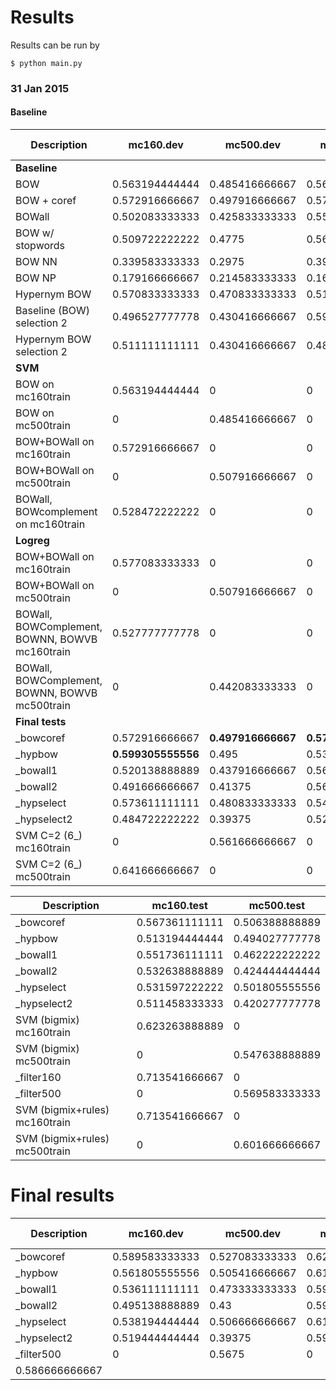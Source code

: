# Results
Results can be run by

```
$ python main.py
```

### 31 Jan 2015

#### Baseline
| Description | mc160.dev | mc500.dev | mc160.train | mc500.train | ['mc160.dev', 'mc160.train'] | ['mc500.dev', 'mc500.train'] |
| --- | ------ | ------ | ------ | ------ | ------ | --- |
| **Baseline** | | | | | | |
| BOW | 0.563194444444 | 0.485416666667 | 0.566369047619 | 0.522777777778 | 0.565416666667 | 0.51744047619 |
| BOW + coref | 0.572916666667 | 0.497916666667 | 0.574404761905 | 0.528888888889 | 0.573958333333 | 0.524464285714 |
| BOWall | 0.502083333333 | 0.425833333333 | 0.555357142857 | 0.411388888889 | 0.539375 | 0.413452380952 |
| BOW w/ stopwords | 0.509722222222 | 0.4775 | 0.563988095238 | 0.531666666667 | 0.547708333333 | 0.523928571429 |
| BOW NN | 0.339583333333 | 0.2975 | 0.392261904762 | 0.315138888889 | 0.376458333333 | 0.312619047619 |
| BOW NP | 0.179166666667 | 0.214583333333 | 0.162202380952 | 0.204027777778 | 0.167291666667 | 0.205535714286 |
| Hypernym BOW | 0.570833333333 | 0.470833333333 | 0.516071428571 | 0.526458333333 | 0.5325 | 0.518511904762 |
| Baseline (BOW) selection 2 | 0.496527777778 | 0.430416666667 | 0.591071428571 | 0.453680555556 | 0.562708333333 | 0.450357142857 |
| Hypernym BOW selection 2 | 0.511111111111 | 0.430416666667 | 0.489880952381 | 0.46625 | 0.49625 | 0.461130952381 |
| **SVM** | | | | | | |
| BOW on mc160train | 0.563194444444 | 0 | 0 | 0 | 0 | 0 |
| BOW on mc500train | 0 | 0.485416666667 | 0 | 0 | 0 | 0 |
| BOW+BOWall on mc160train | 0.572916666667 | 0 | 0 | 0 | 0 | 0 |
| BOW+BOWall on mc500train | 0 | 0.507916666667 | 0 | 0 | 0 | 0 |
| BOWall, BOWcomplement on mc160train | 0.528472222222 | 0 | 0 | 0 | 0 | 0 |
| **Logreg** | | | | | | |
| BOW+BOWall on mc160train | 0.577083333333 | 0 | 0 | 0 | 0 | 0 |
| BOW+BOWall on mc500train | 0 | 0.507916666667 | 0 | 0 | 0 | 0 |
| BOWall, BOWComplement, BOWNN, BOWVB mc160train | 0.527777777778 | 0 | 0 | 0 | 0 | 0 |
| BOWall, BOWComplement, BOWNN, BOWVB mc500train | 0 | 0.442083333333 | 0 | 0 | 0 | 0 |
| **Final tests** | | | | | | |
| _bowcoref | 0.572916666667 | **0.497916666667** | **0.574404761905** | 0.528888888889 | **0.573958333333** | 0.524464285714 |
| _hypbow | **0.599305555556** | 0.495 | 0.53125 | 0.53125 | 0.551666666667 | **0.526071428571** |
| _bowall1 | 0.520138888889 | 0.437916666667 | 0.561904761905 | 0.498194444444 | 0.549375 | 0.489583333333 |
| _bowall2 | 0.491666666667 | 0.41375 | 0.560416666667 | 0.447430555556 | 0.539791666667 | 0.442619047619 |
| _hypselect | 0.573611111111 | 0.480833333333 | 0.545833333333 | **0.531458333333** | 0.554166666667 | 0.524226190476 |
| _hypselect2 | 0.484722222222 | 0.39375 | 0.524702380952 | 0.414861111111 | 0.512708333333 | 0.411845238095 |
| SVM C=2 (6_) mc160train | 0 | 0.561666666667 | 0 | 0 | 0 | 0 |
| SVM C=2 (6_) mc500train | 0.641666666667 | 0 | 0 | 0 | 0 | 0 |


| Description | mc160.test | mc500.test |
| --- | ------ | --- |
| _bowcoref | 0.567361111111 | 0.506388888889 |
| _hypbow | 0.513194444444 | 0.494027777778 |
| _bowall1 | 0.551736111111 | 0.462222222222 |
| _bowall2 | 0.532638888889 | 0.424444444444 |
| _hypselect | 0.531597222222 | 0.501805555556 |
| _hypselect2 | 0.511458333333 | 0.420277777778 |
| SVM (bigmix) mc160train | 0.623263888889 | 0 |
| SVM (bigmix) mc500train | 0 | 0.547638888889 |
| _filter160 | 0.713541666667 | 0 |
| _filter500 | 0 | 0.569583333333 |
| SVM (bigmix+rules) mc160train | 0.713541666667 | 0 |
| SVM (bigmix+rules) mc500train | 0 | 0.601666666667 |

# Final results

| Description | mc160.dev | mc500.dev | mc160.train | mc500.train | ['mc160.dev', 'mc160.train'] | ['mc500.dev', 'mc500.train'] | mc160.test | mc500.test |
| --- | ------ | ------ | ------ | ------ | ------ | ------ | ------ | --- |
| _bowcoref | 0.589583333333 | 0.527083333333 | 0.628571428571 | 0.559236111111 | 0.616875 | 0.554642857143 | 0.618055555556 | 0.532361111111 |
| _hypbow | 0.561805555556 | 0.505416666667 | 0.616071428571 | 0.562708333333 | 0.599791666667 | 0.554523809524 | 0.5875 | 0.518194444444 |
| _bowall1 | 0.536111111111 | 0.473333333333 | 0.591666666667 | 0.519652777778 | 0.575 | 0.513035714286 | 0.601736111111 | 0.482222222222 |
| _bowall2 | 0.495138888889 | 0.43 | 0.599404761905 | 0.445347222222 | 0.568125 | 0.443154761905 | 0.579166666667 | 0.425972222222 |
| _hypselect | 0.538194444444 | 0.506666666667 | 0.618154761905 | 0.561458333333 | 0.594166666667 | 0.553630952381 | 0.591319444444 | 0.516527777778 |
| _hypselect2 | 0.519444444444 | 0.39375 | 0.598214285714 | 0.439305555556 | 0.574583333333 | 0.432797619048 | 0.564583333333 | 0.42875 |
| _filter500 | 0 | 0.5675 | 0 | 0.595763888889 | 0 | 0.591726190476 | 0 
| 0.586666666667 |
